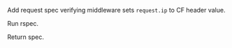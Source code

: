 Add request spec verifying middleware sets `request.ip` to CF header value.

Run rspec.

Return spec.